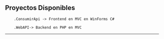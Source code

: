 
Proyectos Disponibles
---------------------------------------------------------

        .ConsumirApi -> Frontend en MVC en WinForms C#
   
        .WebAPI-> Backend en PHP en MVC
 
 
 --------------------------------------------------------
